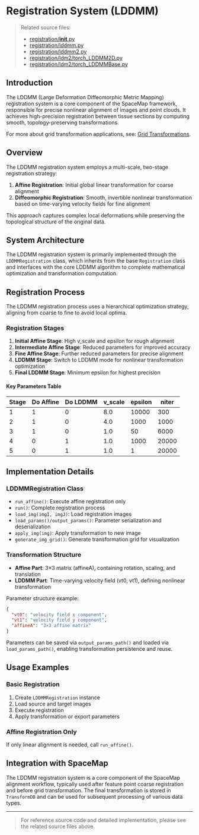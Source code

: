 # Registration System (LDDMM)

> Related source files:
> - [registration/__init__.py](https://github.com/a12910/space-map/blob/ad208055/registration/__init__.py)
> - [registration/lddmm.py](https://github.com/a12910/space-map/blob/ad208055/registration/lddmm.py)
> - [registration/lddmm2.py](https://github.com/a12910/space-map/blob/ad208055/registration/lddmm2.py)
> - [registration/ldm2/torch_LDDMM2D.py](https://github.com/a12910/space-map/blob/ad208055/registration/ldm2/torch_LDDMM2D.py)
> - [registration/ldm2/torch_LDDMMBase.py](https://github.com/a12910/space-map/blob/ad208055/registration/ldm2/torch_LDDMMBase.py)

## Introduction

The LDDMM (Large Deformation Diffeomorphic Metric Mapping) registration system is a core component of the SpaceMap framework, responsible for precise nonlinear alignment of images and point clouds. It achieves high-precision registration between tissue sections by computing smooth, topology-preserving transformations.

For more about grid transformation applications, see: [Grid Transformations](../grid/grid-transformations.md).

## Overview

The LDDMM registration system employs a multi-scale, two-stage registration strategy:
1. **Affine Registration**: Initial global linear transformation for coarse alignment
2. **Diffeomorphic Registration**: Smooth, invertible nonlinear transformation based on time-varying velocity fields for fine alignment

This approach captures complex local deformations while preserving the topological structure of the original data.

## System Architecture

The LDDMM registration system is primarily implemented through the `LDDMMRegistration` class, which inherits from the base `Registration` class and interfaces with the core LDDMM algorithm to complete mathematical optimization and transformation computation.

## Registration Process

The LDDMM registration process uses a hierarchical optimization strategy, aligning from coarse to fine to avoid local optima.

### Registration Stages

1. **Initial Affine Stage**: High v_scale and epsilon for rough alignment
2. **Intermediate Affine Stage**: Reduced parameters for improved accuracy
3. **Fine Affine Stage**: Further reduced parameters for precise alignment
4. **LDDMM Stage**: Switch to LDDMM mode for nonlinear transformation optimization
5. **Final LDDMM Stage**: Minimum epsilon for highest precision

#### Key Parameters Table

| Stage | Do Affine | Do LDDMM | v_scale | epsilon | niter  |
|-------|-----------|----------|---------|---------|--------|
| 1     | 1         | 0        | 8.0     | 10000   | 300    |
| 2     | 1         | 0        | 4.0     | 1000    | 1000   |
| 3     | 1         | 0        | 1.0     | 50      | 6000   |
| 4     | 0         | 1        | 1.0     | 1000    | 20000  |
| 5     | 0         | 1        | 1.0     | 1       | 20000  |

## Implementation Details

### LDDMMRegistration Class

- `run_affine()`: Execute affine registration only
- `run()`: Complete registration process
- `load_img(imgI, imgJ)`: Load registration images
- `load_params()/output_params()`: Parameter serialization and deserialization
- `apply_img(img)`: Apply transformation to new image
- `generate_img_grid()`: Generate transformation grid for visualization

### Transformation Structure

- **Affine Part**: 3×3 matrix (affineA), containing rotation, scaling, and translation
- **LDDMM Part**: Time-varying velocity field (vt0, vt1), defining nonlinear transformation

Parameter structure example:
```json
{
  "vt0": "velocity field x component",
  "vt1": "velocity field y component",
  "affineA": "3×3 affine matrix"
}
```

Parameters can be saved via `output_params_path()` and loaded via `load_params_path()`, enabling transformation persistence and reuse.

## Usage Examples

### Basic Registration

1. Create `LDDMMRegistration` instance
2. Load source and target images
3. Execute registration
4. Apply transformation or export parameters

### Affine Registration Only

If only linear alignment is needed, call `run_affine()`.

## Integration with SpaceMap

The LDDMM registration system is a core component of the SpaceMap alignment workflow, typically used after feature point coarse registration and before grid transformation. The final transformation is stored in `TransformDB` and can be used for subsequent processing of various data types.

---

> For reference source code and detailed implementation, please see the related source files above. 